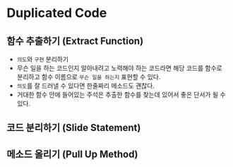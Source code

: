 # Duplicated Code

## 함수 추출하기 (Extract Function)

- `의도`와 `구현` 분리하기
- 무슨 일을 하는 코드인지 알아내려고 노력해야 하는 코드라면 해당 코드를 함수로 분리하고 함수 이름으로 `무슨 일을 하는지` 표현할 수 있다.
- `의도`를 잘 드러낼 수 있다면 한줄짜리 메소드도 괜찮다.
- 거대한 함수 안에 들어있는 주석은 추출한 함수를 찾는데 있어서 좋은 단서가 될 수 있다.

## 코드 분리하기 (Slide Statement)

## 메소드 올리기 (Pull Up Method)
